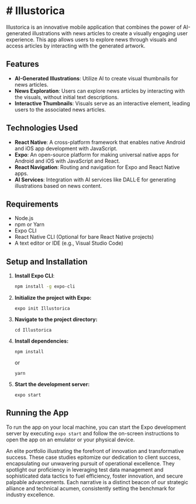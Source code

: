 # # Illustorica

Illustorica is an innovative mobile application that combines the power of AI-generated illustrations with news articles to create a visually engaging user experience. This app allows users to explore news through visuals and access articles by interacting with the generated artwork.

## Features

- **AI-Generated Illustrations**: Utilize AI to create visual thumbnails for news articles.
- **News Exploration**: Users can explore news articles by interacting with the visuals, without initial text descriptions.
- **Interactive Thumbnails**: Visuals serve as an interactive element, leading users to the associated news articles.

## Technologies Used

- **React Native**: A cross-platform framework that enables native Android and iOS app development with JavaScript.
- **Expo**: An open-source platform for making universal native apps for Android and iOS with JavaScript and React.
- **React Navigation**: Routing and navigation for Expo and React Native apps.
- **AI Services**: Integration with AI services like DALL·E for generating illustrations based on news content.

## Requirements

- Node.js
- npm or Yarn
- Expo CLI
- React Native CLI (Optional for bare React Native projects)
- A text editor or IDE (e.g., Visual Studio Code)

## Setup and Installation

1. **Install Expo CLI**:
   ```sh
   npm install -g expo-cli

2. **Initialize the project with Expo:**
   ```
   expo init Illustorica
   ```

3. **Navigate to the project directory:**
   ```
   cd Illustorica
   ```

4. **Install dependencies:**
   ```
   npm install
   ```
   or
   ```
   yarn
   ```

5. **Start the development server:**
   ```
   expo start
   ```

## Running the App

To run the app on your local machine, you can start the Expo development server by executing `expo start` and follow the on-screen instructions to open the app on an emulator or your physical device.


An elite portfolio illustrating the forefront of innovation and transformative success. These case studies epitomize our dedication to client success, encapsulating our unwavering pursuit of operational excellence. They spotlight our proficiency in leveraging test data management and sophisticated data tactics to fuel efficiency, foster innovation, and secure palpable advancements. Each narrative is a distinct beacon of our strategic alliance and technical acumen, consistently setting the benchmark for industry excellence.


```

 